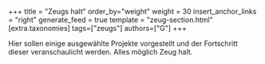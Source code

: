 +++
title = "Zeugs halt"
order_by="weight"
weight = 30
insert_anchor_links = "right"
generate_feed = true
template = "zeug-section.html"
[extra.taxonomies]
tags=["zeugs"]
authors=["G"]
+++

Hier sollen einige ausgewählte Projekte vorgestellt und der Fortschritt dieser veranschaulicht werden. Alles möglich Zeug halt.
